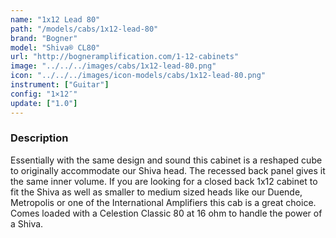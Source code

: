 ```yaml
---
name: "1x12 Lead 80"
path: "/models/cabs/1x12-lead-80"
brand: "Bogner"
model: "Shiva® CL80"
url: "http://bogneramplification.com/1-12-cabinets"
image: "../../../images/cabs/1x12-lead-80.png"
icon: "../../../images/icon-models/cabs/1x12-lead-80.png"
instrument: ["Guitar"]
config: "1×12″"
update: ["1.0"]
---
```

### Description

Essentially with the same design and sound this cabinet is a reshaped cube to originally accommodate our Shiva head. The recessed back panel gives it the same inner volume. If you are looking for a closed back 1x12 cabinet to fit the Shiva as well as smaller to medium sized heads like our Duende, Metropolis or one of the International Amplifiers this cab is a great choice. Comes loaded with a Celestion Classic 80 at 16 ohm to handle the power of a Shiva.